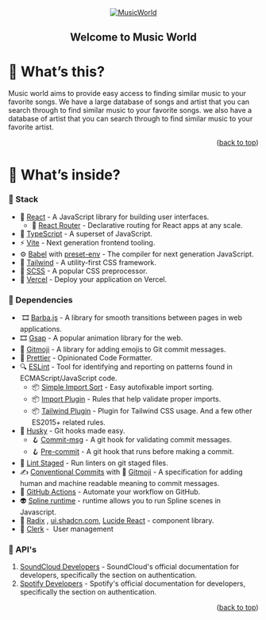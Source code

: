 <div id="top"></div>

<!--
*** I'm using markdown "reference style" links for readability.
*** Reference links are enclosed in brackets [ ] instead of parentheses ( ).
*** See the bottom of this document for the declaration of the reference variables
*** for contributors-url, forks-url, etc. This is an optional, concise syntax you may use.
*** https://www.markdownguide.org/basic-syntax/#reference-style-links
-->

<!-- <p align="center">
  <a href="https://github.com/Drumpy/vrttv-boilerplate/stargazers">
    <img src="https://img.shields.io/github/stars/Drumpy/vrttv-boilerplate.svg?style=for-the-badge" />
  </a>
  <a href="https://github.com/Drumpy/vrttv-boilerplate/issues">
    <img src="https://img.shields.io/github/issues/Drumpy/vrttv-boilerplate.svg?style=for-the-badge" />
  </a>
</p> -->

<!-- PROJECT LOGO -->
<div align="center">
  <a href="#">
    <img src="https://i.imgur.com/iuMarwG.png" alt="MusicWorld">
  </a>

  <h2 align="center"> Welcome to Music World</h2>

</div>

<!-- ABOUT THE PROJECT -->

# 🤔 What’s this?

Music world aims to provide easy access to finding similar music to your favorite
songs. We have a large database of songs and artist that you can search through to
find similar music to your favorite songs. we also have a database of artist that
you can search through to find similar music to your favorite artist.

<p align="right">(<a href="#top">back to top</a>)</p>

# 🔮 What’s inside?

### 📜 Stack

- 🌟 [React](https://reactjs.org/) - A JavaScript library for building user interfaces.
  - 🔀 [React Router](https://reactrouter.com/docs/en/v6/getting-started/overview) - Declarative routing for React apps at any scale.
- 💜 [TypeScript](https://www.typescriptlang.org/) - A superset of JavaScript.
- ⚡ [Vite](https://vitejs.dev/) - Next generation frontend tooling.
- ⚙️ [Babel](https://babeljs.io/) with [preset-env](https://babeljs.io/docs/en/babel-preset-env) - The compiler for next generation JavaScript.
- 🎨 [Tailwind](https://tailwindcss.com/) - A utility-first CSS framework.
- 🎨 [SCSS](https://sass-lang.com/documentation) - A popular CSS preprocessor.
- 🔺 [Vercel](https://vercel.com/) - Deploy your application on Vercel.

### 📜 Dependencies

-  🎞 [Barba.js](https://barba.js.org/) - A library for smooth transitions between pages in web applications.
-  🎞 [Gsap](https://greensock.com/gsap/) - A popular animation library for the web.
-  🦥 [Gitmoji](https://gitmoji.dev/) - A library for adding emojis to Git commit messages.
-   💅 [Prettier](https://prettier.io/) - Opinionated Code Formatter.
-   🔍 [ESLint](https://eslint.org/) - Tool for identifying and reporting on patterns found in ECMAScript/JavaScript code.
    -   📦 [Simple Import Sort](https://github.com/lydell/eslint-plugin-simple-import-sort/) - Easy autofixable import sorting.
    -   📦 [Import Plugin](https://github.com/benmosher/eslint-plugin-import/) - Rules that help validate proper imports.
    -   📦 [Tailwind Plugin](https://github.com/francoismassart/eslint-plugin-tailwindcss/) - Plugin for Tailwind CSS usage. And a few other ES2015+ related rules.
-   🐶 [Husky](https://github.com/typicode/husky) - Git hooks made easy.
    -   🪝 [Commit-msg](https://git-scm.com/docs/githooks#_commit_msg) - A git hook for validating commit messages.
    -   🪝 [Pre-commit](https://git-scm.com/docs/githooks#_pre_commit) - A git hook that runs before making a commit.
-   🚫 [Lint Staged](https://github.com/okonet/lint-staged) - Run linters on git staged files.
-   ✍️ [Conventional Commits](https://www.conventionalcommits.org/en/v1.0.0/) with 🎉 [Gitmoji](https://gitmoji.dev/) - A specification for adding human and machine readable meaning to commit messages.
-   🚦 [GitHub Actions](https://github.com/features/actions) - Automate your workflow on GitHub.
- 👽️ [Spline runtime](https://www.npmjs.com/package/@splinetool/runtime "Spline runtime") - runtime allows you to run Spline scenes in Javascript.
- 💄 [Radix](https://www.radix-ui.com/ "radix") , [ui.shadcn.com](https://ui.shadcn.com/), [Lucide React](https://lucide.dev/docs/lucide-react) -  component library.
- 💄 [Clerk](https://clerk.com/ "clerk") -  User management


### 📜 API's

1.  [SoundCloud Developers](https://developers.soundcloud.com/docs/api/guide#authentication 'SoundCloud Developers') - SoundCloud's official documentation for developers, specifically the section on authentication.
2.  [Spotify Developers](https://developer.spotify.com/documentation/web-api/tutorials/getting-started) - Spotify's official documentation for developers, specifically the section on authentication.
<p align="right">(<a href="#top">back to top</a>)</p>
